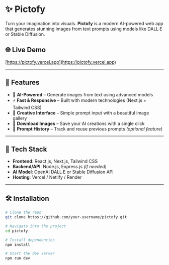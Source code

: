 # ✨ Pictofy

Turn your imagination into visuals. **Pictofy** is a modern AI-powered web app that generates stunning images from text prompts using models like DALL·E or Stable Diffusion.

## 🌐 Live Demo
[https://pictofy.vercel.app](https://pictofy.vercel.app)

---

## 📸 Features

- 🧠 **AI-Powered** – Generate images from text using advanced models
- ⚡ **Fast & Responsive** – Built with modern technologies (Next.js + Tailwind CSS)
- 🎨 **Creative Interface** – Simple prompt input with a beautiful image gallery
- 💾 **Download Images** – Save your AI creations with a single click
- 📜 **Prompt History** – Track and reuse previous prompts *(optional feature)*

---

## 🚀 Tech Stack

- **Frontend**: React.js, Next.js, Tailwind CSS
- **Backend/API**: Node.js, Express.js *(if needed)*
- **AI Model**: OpenAI DALL·E or Stable Diffusion API
- **Hosting**: Vercel / Netlify / Render

---

## 🛠️ Installation

```bash
# Clone the repo
git clone https://github.com/your-username/pictofy.git

# Navigate into the project
cd pictofy

# Install dependencies
npm install

# Start the dev server
npm run dev
